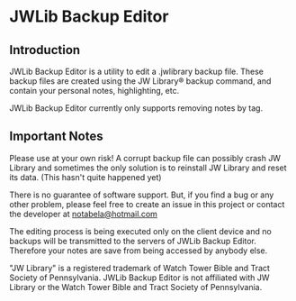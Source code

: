 # JWLib Backup Editor

## Introduction

JWLib Backup Editor is a utility to edit a .jwlibrary backup file. These backup files are created using the JW Library® backup command, and contain your personal notes, highlighting, etc.

JWLib Backup Editor currently only supports removing notes by tag.

## Important Notes
Please use at your own risk! A corrupt backup file can possibly crash JW Library and sometimes the only solution is to reinstall JW Library and reset its data. (This hasn't quite happened yet)

There is no guarantee of software support. But, if you find a bug or any other problem, please feel free to create an issue in this project or contact the developer at notabela@hotmail.com

The editing process is being executed only on the client device and no backups will be transmitted to the servers of JWLib Backup Editor. Therefore your notes are save from being accessed by anybody else.

"JW Library" is a registered trademark of Watch Tower Bible and Tract Society of Pennsylvania. JWLib Backup Editor is not affiliated with JW Library or the Watch Tower Bible and Tract Society of Pennsylvania.

